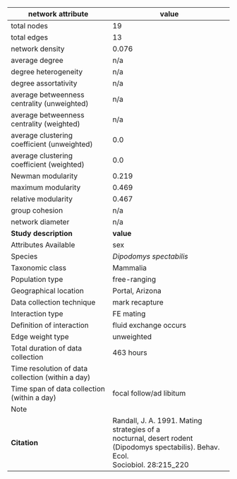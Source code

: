 network attribute|value
---|---
total nodes|19
total edges|13
network density|0.076
average degree|n/a
degree heterogeneity|n/a
degree assortativity|n/a
average betweenness centrality (unweighted)|n/a
average betweenness centrality (weighted)|n/a
average clustering coefficient (unweighted)|0.0
average clustering coefficient (weighted)|0.0
Newman modularity|0.219
maximum modularity|0.469
relative modularity|0.467
group cohesion|n/a
network diameter|n/a
**Study description**|**value**
Attributes Available|sex
Species|*Dipodomys spectabilis*
Taxonomic class|Mammalia
Population type|free-ranging
Geographical location|Portal, Arizona
Data collection technique|mark recapture
Interaction type|FE mating
Definition of interaction|fluid exchange occurs
Edge weight type|unweighted
Total duration of data collection|463 hours
Time resolution of data collection (within a day)|
Time span of data collection (within a day)|focal follow/ad libitum
Note|
**Citation** | Randall, J. A. 1991. Mating strategies of a <br> nocturnal, desert rodent (Dipodomys spectabilis). Behav. Ecol. <br> Sociobiol. 28:215_220
